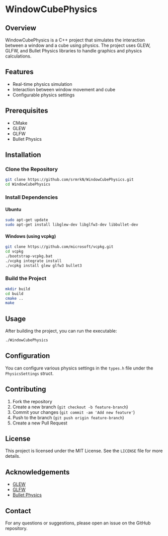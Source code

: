 # WindowCubePhysics

## Overview
WindowCubePhysics is a C++ project that simulates the interaction between a window and a cube using physics. The project uses GLEW, GLFW, and Bullet Physics libraries to handle graphics and physics calculations.

## Features
- Real-time physics simulation
- Interaction between window movement and cube
- Configurable physics settings

## Prerequisites
- CMake
- GLEW
- GLFW
- Bullet Physics

## Installation

### Clone the Repository
```sh
git clone https://github.com/srmrkN/WindowCubePhysics.git
cd WindowCubePhysics
```

### Install Dependencies

#### Ubuntu
```sh
sudo apt-get update
sudo apt-get install libglew-dev libglfw3-dev libbullet-dev
```

#### Windows (using vcpkg)
```sh
git clone https://github.com/microsoft/vcpkg.git
cd vcpkg
./bootstrap-vcpkg.bat
./vcpkg integrate install
./vcpkg install glew glfw3 bullet3
```

### Build the Project
```sh
mkdir build
cd build
cmake ..
make
```

## Usage
After building the project, you can run the executable:
```sh
./WindowCubePhysics
```


## Configuration
You can configure various physics settings in the `types.h` file under the `PhysicsSettings` struct.

## Contributing
1. Fork the repository
2. Create a new branch (`git checkout -b feature-branch`)
3. Commit your changes (`git commit -am 'Add new feature'`)
4. Push to the branch (`git push origin feature-branch`)
5. Create a new Pull Request

## License
This project is licensed under the MIT License. See the `LICENSE` file for more details.

## Acknowledgements
- [GLEW](http://glew.sourceforge.net/)
- [GLFW](https://www.glfw.org/)
- [Bullet Physics](https://pybullet.org/)

## Contact
For any questions or suggestions, please open an issue on the GitHub repository.